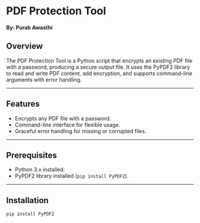 # PDF Protection Tool

**By: Purab Awasthi**

## Overview

The PDF Protection Tool is a Python script that encrypts an existing PDF file with a password, producing a secure output file. It uses the PyPDF2 library to read and write PDF content, add encryption, and supports command-line arguments with error handling.

---

## Features

- Encrypts any PDF file with a password.
- Command-line interface for flexible usage.
- Graceful error handling for missing or corrupted files.

---

## Prerequisites

- Python 3.x installed.
- PyPDF2 library installed (`pip install PyPDF2`).

---

## Installation

```bash
pip install PyPDF2
